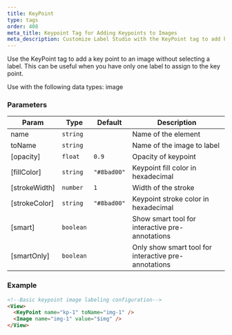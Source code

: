 ```yaml
---
title: KeyPoint
type: tags
order: 408
meta_title: Keypoint Tag for Adding Keypoints to Images
meta_description: Customize Label Studio with the KeyPoint tag to add key points to images for computer vision machine learning and data science projects.
---
```


Use the KeyPoint tag to add a key point to an image without selecting a label. This can be useful when you have only one label to assign to the key point.

Use with the following data types: image

### Parameters

| Param | Type | Default | Description |
| --- | --- | --- | --- |
| name | <code>string</code> |  | Name of the element |
| toName | <code>string</code> |  | Name of the image to label |
| [opacity] | <code>float</code> | <code>0.9</code> | Opacity of keypoint |
| [fillColor] | <code>string</code> | <code>&quot;#8bad00&quot;</code> | Keypoint fill color in hexadecimal |
| [strokeWidth] | <code>number</code> | <code>1</code> | Width of the stroke |
| [strokeColor] | <code>string</code> | <code>&quot;#8bad00&quot;</code> | Keypoint stroke color in hexadecimal |
| [smart] | <code>boolean</code> |  | Show smart tool for interactive pre-annotations |
| [smartOnly] | <code>boolean</code> |  | Only show smart tool for interactive pre-annotations |

### Example
```html
<!--Basic keypoint image labeling configuration-->
<View>
  <KeyPoint name="kp-1" toName="img-1" />
  <Image name="img-1" value="$img" />
</View>
```
